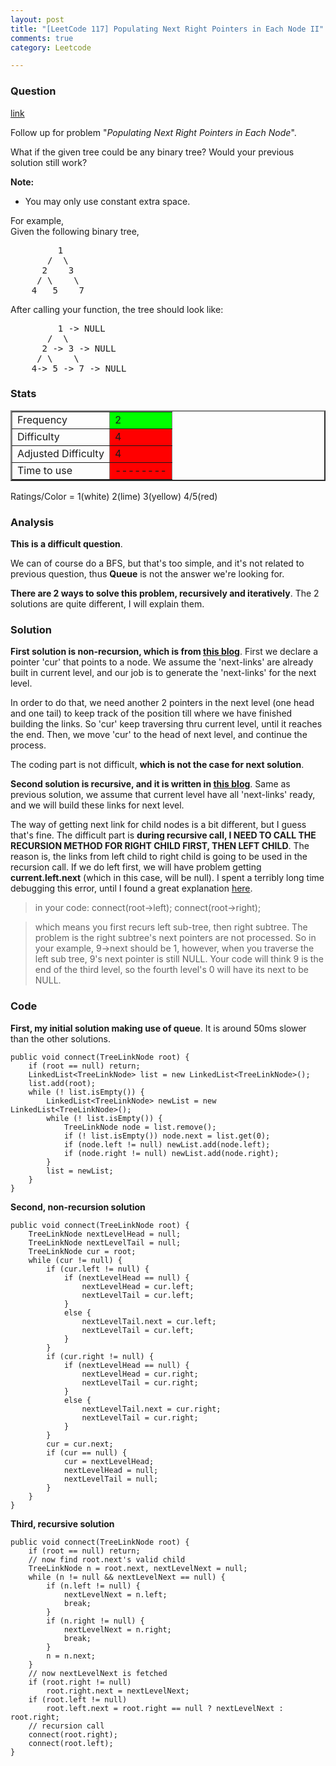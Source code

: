 ```yaml
---
layout: post
title: "[LeetCode 117] Populating Next Right Pointers in Each Node II"
comments: true
category: Leetcode

---
```


### Question 

[link](https://oj.leetcode.com/problems/populating-next-right-pointers-in-each-node-ii/)

<div class="question-content">
            <p></p><p>Follow up for problem "<i>Populating Next Right Pointers in Each Node</i>".</p>
<p>What if the given tree could be any binary tree? Would your previous solution still work?</p>
<p>
<b>Note:</b>
</p><ul><li>You may only use constant extra space.</li></ul>
<p></p>
<p>
For example,<br>
Given the following binary tree,<br>
</p><pre>         1
       /  \
      2    3
     / \    \
    4   5    7
</pre>
<p></p>
<p>
After calling your function, the tree should look like:<br>
</p><pre>         1 -&gt; NULL
       /  \
      2 -&gt; 3 -&gt; NULL
     / \    \
    4-&gt; 5 -&gt; 7 -&gt; NULL
</pre>
<p></p><p></p>
          </div>

### Stats
<table border="2">
	<tr>
		<td>Frequency</td>
		<td bgcolor="lime">2</td>
	</tr>
	<tr>
		<td>Difficulty</td>
		<td bgcolor="red">4</td>
	</tr>
	<tr>
		<td>Adjusted Difficulty</td>
		<td bgcolor="red">4</td>
	</tr>
	<tr>
		<td>Time to use</td>
		<td bgcolor="red">--------</td>
	</tr>
</table>

Ratings/Color = 1(white) 2(lime) 3(yellow) 4/5(red)

### Analysis

__This is a difficult question__. 

We can of course do a BFS, but that's too simple, and it's not related to previous question, thus __Queue__ is not the answer we're looking for. 

__There are 2 ways to solve this problem, recursively and iteratively__. The 2 solutions are quite different, I will explain them. 

### Solution

__First solution is non-recursion, which is from [this blog](http://rleetcode.blogspot.sg/2014/03/follow-up-for-problem-populating-next.html)__. First we declare a pointer 'cur' that points to a node. We assume the 'next-links' are already built in current level, and our job is to generate the 'next-links' for the next level. 

In order to do that, we need another 2 pointers in the next level (one head and one tail) to keep track of the position till where we have finished building the links. So 'cur' keep traversing thru current level, until it reaches the end. Then, we move 'cur' to the head of next level, and continue the process. 

The coding part is not difficult, __which is not the case for next solution__. 

__Second solution is recursive, and it is written in [this blog](http://fisherlei.blogspot.sg/2012/12/leetcode-populating-next-right-pointers_29.html)__. Same as previous solution, we assume that current level have all 'next-links' ready, and we will build these links for next level. 

The way of getting next link for child nodes is a bit different, but I guess that's fine. The difficult part is __during recursive call, I NEED TO CALL THE RECURSION METHOD FOR RIGHT CHILD FIRST, THEN LEFT CHILD__. The reason is, the links from left child to right child is going to be used in the recursion call. If we do left first, we will have problem getting __current.left.next__ (which in this case, will be null). I spent a terribly long time debugging this error, until I found a great explanation [here](https://oj.leetcode.com/discuss/1942/anyone-helps-to-find-bug-for-my-code). 

> in your code: connect(root->left); connect(root->right);

> which means you first recurs left sub-tree, then right subtree. The problem is the right subtree's next pointers are not processed. So in your example, 9->next should be 1, however, when you traverse the left sub tree, 9's next pointer is still NULL. Your code will think 9 is the end of the third level, so the fourth level's 0 will have its next to be NULL.

### Code

__First, my initial solution making use of queue__. It is around 50ms slower than the other solutions. 

    public void connect(TreeLinkNode root) {
        if (root == null) return;
        LinkedList<TreeLinkNode> list = new LinkedList<TreeLinkNode>();
        list.add(root);
        while (! list.isEmpty()) {
            LinkedList<TreeLinkNode> newList = new LinkedList<TreeLinkNode>();
            while (! list.isEmpty()) {
                TreeLinkNode node = list.remove();
                if (! list.isEmpty()) node.next = list.get(0);
                if (node.left != null) newList.add(node.left);
                if (node.right != null) newList.add(node.right);
            }
            list = newList;
        }
    }

__Second, non-recursion solution__

    public void connect(TreeLinkNode root) {
        TreeLinkNode nextLevelHead = null;
        TreeLinkNode nextLevelTail = null;
        TreeLinkNode cur = root;
        while (cur != null) {
            if (cur.left != null) {
                if (nextLevelHead == null) {
                    nextLevelHead = cur.left;
                    nextLevelTail = cur.left;
                }
                else {
                    nextLevelTail.next = cur.left;
                    nextLevelTail = cur.left;
                }
            }
            if (cur.right != null) {
                if (nextLevelHead == null) {
                    nextLevelHead = cur.right;
                    nextLevelTail = cur.right;
                }
                else {
                    nextLevelTail.next = cur.right;
                    nextLevelTail = cur.right;
                }
            }
            cur = cur.next;
            if (cur == null) {
                cur = nextLevelHead;
                nextLevelHead = null;
                nextLevelTail = null;
            }
        }
    }

__Third, recursive solution__

    public void connect(TreeLinkNode root) {
        if (root == null) return;
        // now find root.next's valid child
        TreeLinkNode n = root.next, nextLevelNext = null;
        while (n != null && nextLevelNext == null) {
            if (n.left != null) {
                nextLevelNext = n.left;
                break;
            }
            if (n.right != null) {
                nextLevelNext = n.right;
                break;
            }
            n = n.next;
        }
        // now nextLevelNext is fetched
        if (root.right != null) 
            root.right.next = nextLevelNext;
        if (root.left != null) 
            root.left.next = root.right == null ? nextLevelNext : root.right;
        // recursion call
        connect(root.right);
        connect(root.left);
    }
